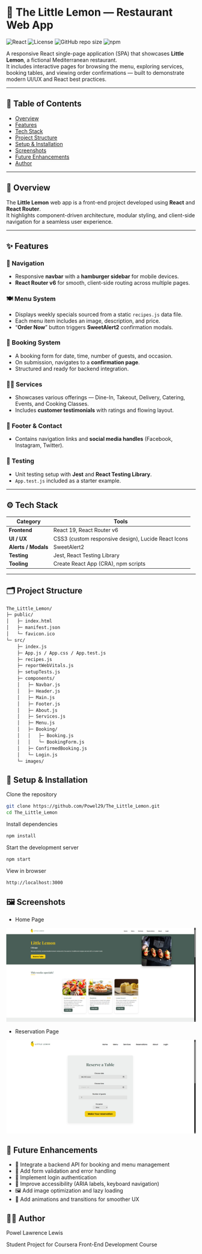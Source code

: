 # 🍋 The Little Lemon — Restaurant Web App

![React](https://img.shields.io/badge/React-19-blue?logo=react)
![License](https://img.shields.io/badge/License-MIT-green)
![GitHub repo size](https://img.shields.io/github/repo-size/Powel29/The_Little_Lemon)
![npm](https://img.shields.io/npm/v/react)

A responsive React single-page application (SPA) that showcases **Little Lemon**, a fictional Mediterranean restaurant.  
It includes interactive pages for browsing the menu, exploring services, booking tables, and viewing order confirmations — built to demonstrate modern UI/UX and React best practices.

---

## 🧭 Table of Contents
- [Overview](#overview)
- [Features](#features)
- [Tech Stack](#tech-stack)
- [Project Structure](#project-structure)
- [Setup & Installation](#setup--installation)
- [Screenshots](#screenshots)
- [Future Enhancements](#future-enhancements)
- [Author](#author)

---

## 📝 Overview

The **Little Lemon** web app is a front-end project developed using **React** and **React Router**.  
It highlights component-driven architecture, modular styling, and client-side navigation for a seamless user experience.

---

## ✨ Features

### 🧭 Navigation
- Responsive **navbar** with a **hamburger sidebar** for mobile devices.
- **React Router v6** for smooth, client-side routing across multiple pages.

### 🍽️ Menu System
- Displays weekly specials sourced from a static `recipes.js` data file.
- Each menu item includes an image, description, and price.
- “**Order Now**” button triggers **SweetAlert2** confirmation modals.

### 📅 Booking System
- A booking form for date, time, number of guests, and occasion.
- On submission, navigates to a **confirmation page**.
- Structured and ready for backend integration.

### 🧑‍🍳 Services
- Showcases various offerings — Dine-In, Takeout, Delivery, Catering, Events, and Cooking Classes.
- Includes **customer testimonials** with ratings and flowing layout.

### 💬 Footer & Contact
- Contains navigation links and **social media handles** (Facebook, Instagram, Twitter).

### 🧪 Testing
- Unit testing setup with **Jest** and **React Testing Library**.
- `App.test.js` included as a starter example.

---

## ⚙️ Tech Stack

| Category | Tools |
|-----------|-------|
| **Frontend** | React 19, React Router v6 |
| **UI / UX** | CSS3 (custom responsive design), Lucide React Icons |
| **Alerts / Modals** | SweetAlert2 |
| **Testing** | Jest, React Testing Library |
| **Tooling** | Create React App (CRA), npm scripts |

---

## 🗂️ Project Structure

```bash
The_Little_Lemon/
├─ public/
│   ├─ index.html
│   ├─ manifest.json
│   └─ favicon.ico
└─ src/
    ├─ index.js
    ├─ App.js / App.css / App.test.js
    ├─ recipes.js
    ├─ reportWebVitals.js
    ├─ setupTests.js
    ├─ components/
    │   ├─ Navbar.js
    │   ├─ Header.js
    │   ├─ Main.js
    │   ├─ Footer.js
    │   ├─ About.js
    │   ├─ Services.js
    │   ├─ Menu.js
    │   ├─ Booking/
    │   │   ├─ Booking.js
    │   │   └─ BookingForm.js
    │   ├─ ConfirmedBooking.js
    │   └─ Login.js
    └─ images/
```
## 🧩 Setup & Installation
Clone the repository
```bash
git clone https://github.com/Powel29/The_Little_Lemon.git
cd The_Little_Lemon
```
Install dependencies
```bash
npm install
```
Start the development server
```bash
npm start
```
View in browser
```bash
http://localhost:3000
```
## 🖼️ Screenshots
- Home Page
  
![Home Page](src/images/Homepage.png)

- Reservation Page

![Booking Form](src/images/Reservationpage.png)



## 🚀 Future Enhancements
- 🔗 Integrate a backend API for booking and menu management
- 🧾 Add form validation and error handling
- 👤 Implement login authentication
- 🦻 Improve accessibility (ARIA labels, keyboard navigation)
- 🖼️ Add image optimization and lazy loading
- 📱 Add animations and transitions for smoother UX


## 👨‍💻 Author
Powel Lawrence Lewis

Student Project for Coursera Front-End Development Course

